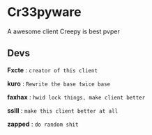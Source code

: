 # Cr33pyware

A awesome client
Creepy is best pvper

## Devs


**Fxcte** : `creator of this client`

**kuro** : `Rewrite the base twice base`           

**faxhax** : `hwid lock things, make client better`

**sslll** : `make this client better at all`

**zapped** : `do random shit`
